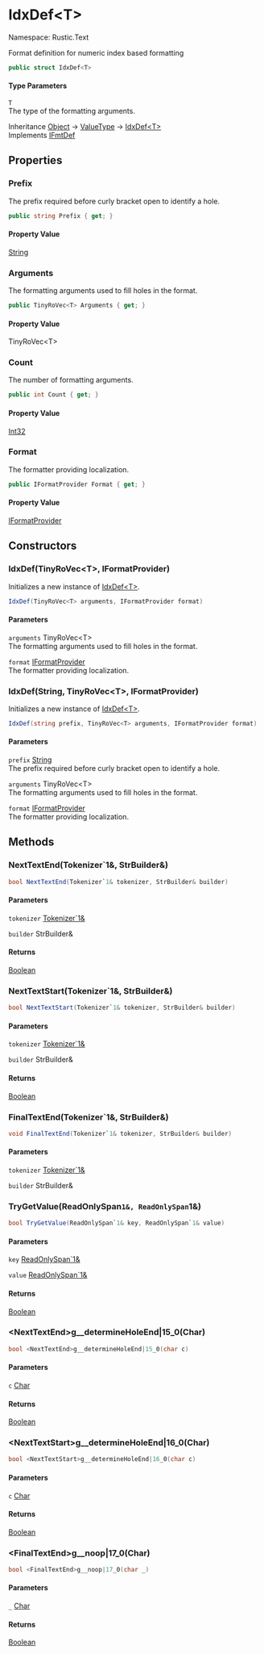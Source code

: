 # IdxDef&lt;T&gt;

Namespace: Rustic.Text

Format definition for numeric index based formatting

```csharp
public struct IdxDef<T>
```

#### Type Parameters

`T`<br>
The type of the formatting arguments.

Inheritance [Object](https://docs.microsoft.com/en-us/dotnet/api/system.object) → [ValueType](https://docs.microsoft.com/en-us/dotnet/api/system.valuetype) → [IdxDef&lt;T&gt;](./rustic.text.idxdef-1.md)<br>
Implements [IFmtDef](./rustic.text.ifmtdef.md)

## Properties

### **Prefix**

The prefix required before curly bracket open to identify a hole.

```csharp
public string Prefix { get; }
```

#### Property Value

[String](https://docs.microsoft.com/en-us/dotnet/api/system.string)<br>

### **Arguments**

The formatting arguments used to fill holes in the format.

```csharp
public TinyRoVec<T> Arguments { get; }
```

#### Property Value

TinyRoVec&lt;T&gt;<br>

### **Count**

The number of formatting arguments.

```csharp
public int Count { get; }
```

#### Property Value

[Int32](https://docs.microsoft.com/en-us/dotnet/api/system.int32)<br>

### **Format**

The formatter providing localization.

```csharp
public IFormatProvider Format { get; }
```

#### Property Value

[IFormatProvider](https://docs.microsoft.com/en-us/dotnet/api/system.iformatprovider)<br>

## Constructors

### **IdxDef(TinyRoVec&lt;T&gt;, IFormatProvider)**

Initializes a new instance of [IdxDef&lt;T&gt;](./rustic.text.idxdef-1.md).

```csharp
IdxDef(TinyRoVec<T> arguments, IFormatProvider format)
```

#### Parameters

`arguments` TinyRoVec&lt;T&gt;<br>
The formatting arguments used to fill holes in the format.

`format` [IFormatProvider](https://docs.microsoft.com/en-us/dotnet/api/system.iformatprovider)<br>
The formatter providing localization.

### **IdxDef(String, TinyRoVec&lt;T&gt;, IFormatProvider)**

Initializes a new instance of [IdxDef&lt;T&gt;](./rustic.text.idxdef-1.md).

```csharp
IdxDef(string prefix, TinyRoVec<T> arguments, IFormatProvider format)
```

#### Parameters

`prefix` [String](https://docs.microsoft.com/en-us/dotnet/api/system.string)<br>
The prefix required before curly bracket open to identify a hole.

`arguments` TinyRoVec&lt;T&gt;<br>
The formatting arguments used to fill holes in the format.

`format` [IFormatProvider](https://docs.microsoft.com/en-us/dotnet/api/system.iformatprovider)<br>
The formatter providing localization.

## Methods

### **NextTextEnd(Tokenizer`1&, StrBuilder&)**

```csharp
bool NextTextEnd(Tokenizer`1& tokenizer, StrBuilder& builder)
```

#### Parameters

`tokenizer` [Tokenizer`1&](./rustic.text.tokenizer-1&.md)<br>

`builder` StrBuilder&<br>

#### Returns

[Boolean](https://docs.microsoft.com/en-us/dotnet/api/system.boolean)<br>

### **NextTextStart(Tokenizer`1&, StrBuilder&)**

```csharp
bool NextTextStart(Tokenizer`1& tokenizer, StrBuilder& builder)
```

#### Parameters

`tokenizer` [Tokenizer`1&](./rustic.text.tokenizer-1&.md)<br>

`builder` StrBuilder&<br>

#### Returns

[Boolean](https://docs.microsoft.com/en-us/dotnet/api/system.boolean)<br>

### **FinalTextEnd(Tokenizer`1&, StrBuilder&)**

```csharp
void FinalTextEnd(Tokenizer`1& tokenizer, StrBuilder& builder)
```

#### Parameters

`tokenizer` [Tokenizer`1&](./rustic.text.tokenizer-1&.md)<br>

`builder` StrBuilder&<br>

### **TryGetValue(ReadOnlySpan`1&, ReadOnlySpan`1&)**

```csharp
bool TryGetValue(ReadOnlySpan`1& key, ReadOnlySpan`1& value)
```

#### Parameters

`key` [ReadOnlySpan`1&](https://docs.microsoft.com/en-us/dotnet/api/system.readonlyspan-1&)<br>

`value` [ReadOnlySpan`1&](https://docs.microsoft.com/en-us/dotnet/api/system.readonlyspan-1&)<br>

#### Returns

[Boolean](https://docs.microsoft.com/en-us/dotnet/api/system.boolean)<br>

### **&lt;NextTextEnd&gt;g__determineHoleEnd|15_0(Char)**

```csharp
bool <NextTextEnd>g__determineHoleEnd|15_0(char c)
```

#### Parameters

`c` [Char](https://docs.microsoft.com/en-us/dotnet/api/system.char)<br>

#### Returns

[Boolean](https://docs.microsoft.com/en-us/dotnet/api/system.boolean)<br>

### **&lt;NextTextStart&gt;g__determineHoleEnd|16_0(Char)**

```csharp
bool <NextTextStart>g__determineHoleEnd|16_0(char c)
```

#### Parameters

`c` [Char](https://docs.microsoft.com/en-us/dotnet/api/system.char)<br>

#### Returns

[Boolean](https://docs.microsoft.com/en-us/dotnet/api/system.boolean)<br>

### **&lt;FinalTextEnd&gt;g__noop|17_0(Char)**

```csharp
bool <FinalTextEnd>g__noop|17_0(char _)
```

#### Parameters

`_` [Char](https://docs.microsoft.com/en-us/dotnet/api/system.char)<br>

#### Returns

[Boolean](https://docs.microsoft.com/en-us/dotnet/api/system.boolean)<br>
